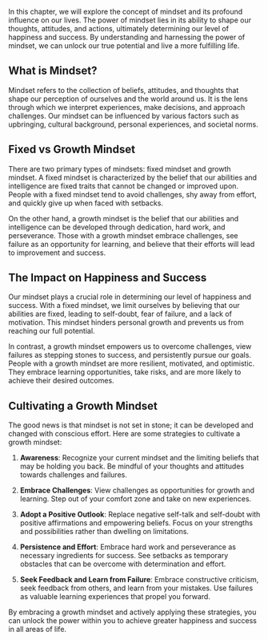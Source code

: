 
In this chapter, we will explore the concept of mindset and its profound influence on our lives. The power of mindset lies in its ability to shape our thoughts, attitudes, and actions, ultimately determining our level of happiness and success. By understanding and harnessing the power of mindset, we can unlock our true potential and live a more fulfilling life.

What is Mindset?
----------------

Mindset refers to the collection of beliefs, attitudes, and thoughts that shape our perception of ourselves and the world around us. It is the lens through which we interpret experiences, make decisions, and approach challenges. Our mindset can be influenced by various factors such as upbringing, cultural background, personal experiences, and societal norms.

Fixed vs Growth Mindset
-----------------------

There are two primary types of mindsets: fixed mindset and growth mindset. A fixed mindset is characterized by the belief that our abilities and intelligence are fixed traits that cannot be changed or improved upon. People with a fixed mindset tend to avoid challenges, shy away from effort, and quickly give up when faced with setbacks.

On the other hand, a growth mindset is the belief that our abilities and intelligence can be developed through dedication, hard work, and perseverance. Those with a growth mindset embrace challenges, see failure as an opportunity for learning, and believe that their efforts will lead to improvement and success.

The Impact on Happiness and Success
-----------------------------------

Our mindset plays a crucial role in determining our level of happiness and success. With a fixed mindset, we limit ourselves by believing that our abilities are fixed, leading to self-doubt, fear of failure, and a lack of motivation. This mindset hinders personal growth and prevents us from reaching our full potential.

In contrast, a growth mindset empowers us to overcome challenges, view failures as stepping stones to success, and persistently pursue our goals. People with a growth mindset are more resilient, motivated, and optimistic. They embrace learning opportunities, take risks, and are more likely to achieve their desired outcomes.

Cultivating a Growth Mindset
----------------------------

The good news is that mindset is not set in stone; it can be developed and changed with conscious effort. Here are some strategies to cultivate a growth mindset:

1. **Awareness**: Recognize your current mindset and the limiting beliefs that may be holding you back. Be mindful of your thoughts and attitudes towards challenges and failures.

2. **Embrace Challenges**: View challenges as opportunities for growth and learning. Step out of your comfort zone and take on new experiences.

3. **Adopt a Positive Outlook**: Replace negative self-talk and self-doubt with positive affirmations and empowering beliefs. Focus on your strengths and possibilities rather than dwelling on limitations.

4. **Persistence and Effort**: Embrace hard work and perseverance as necessary ingredients for success. See setbacks as temporary obstacles that can be overcome with determination and effort.

5. **Seek Feedback and Learn from Failure**: Embrace constructive criticism, seek feedback from others, and learn from your mistakes. Use failures as valuable learning experiences that propel you forward.

By embracing a growth mindset and actively applying these strategies, you can unlock the power within you to achieve greater happiness and success in all areas of life.
